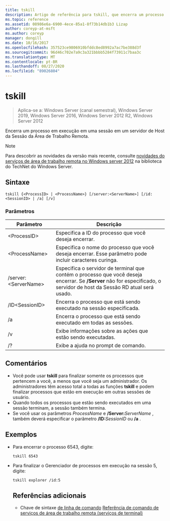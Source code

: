 ```yaml
---
title: tskill
description: Artigo de referência para tskill, que encerra um processo em execução em uma sessão em um servidor de Host da Sessão da Área de Trabalho Remota.
ms.topic: reference
ms.assetid: 08986e6a-6900-4ece-85a1-8f73b14db1b3 Lizap
author: coreyp-at-msft
ms.author: coreyp
manager: dongill
ms.date: 10/16/2017
ms.openlocfilehash: 357523ce9806910bfddc8ed8992a7ac7be388d3f
ms.sourcegitcommit: 96d46c702e7a9c3a321bbbb5284f73911c7baa3c
ms.translationtype: MT
ms.contentlocale: pt-BR
ms.lasthandoff: 08/27/2020
ms.locfileid: "89026804"
---
```

# <a name="tskill"></a>tskill

> Aplica-se a: Windows Server (canal semestral), Windows Server 2019, Windows Server 2016, Windows Server 2012 R2, Windows Server 2012

Encerra um processo em execução em uma sessão em um servidor de Host da Sessão da Área de Trabalho Remota.


> [!NOTE]
> Para descobrir as novidades da versão mais recente, consulte [novidades do serviços de área de trabalho remota no Windows server 2012](/previous-versions/orphan-topics/ws.11/hh831527(v=ws.11)) na biblioteca do TechNet do Windows Server.

## <a name="syntax"></a>Sintaxe
```
tskill {<ProcessID> | <ProcessName>} [/server:<ServerName>] [/id:<SessionID> | /a] [/v]
```

### <a name="parameters"></a>Parâmetros

|Parâmetro|Descrição|
|-------|--------|
|\<ProcessID>|Especifica a ID do processo que você deseja encerrar.|
|\<ProcessName>|Especifica o nome do processo que você deseja encerrar. Esse parâmetro pode incluir caracteres curinga.|
|/server:\<ServerName>|Especifica o servidor de terminal que contém o processo que você deseja encerrar. Se **/Server** não for especificado, o servidor de host da Sessão RD atual será usado.|
|/ID\<SessionID>|Encerra o processo que está sendo executado na sessão especificada.|
|/a|Encerra o processo que está sendo executado em todas as sessões.|
|/v|Exibe informações sobre as ações que estão sendo executadas.|
|/?|Exibe a ajuda no prompt de comando.|

## <a name="remarks"></a>Comentários
- Você pode usar **tskill** para finalizar somente os processos que pertencem a você, a menos que você seja um administrador. Os administradores têm acesso total a todas as funções **tskill** e podem finalizar processos que estão em execução em outras sessões de usuário.
- Quando todos os processos que estão sendo executados em uma sessão terminam, a sessão também termina.
- Se você usar os parâmetros *ProcessName* e **/Server:**<em>ServerName</em> , também deverá especificar o parâmetro **/ID:**<em>SessionID</em> ou **/a** .

## <a name="examples"></a>Exemplos
- Para encerrar o processo 6543, digite:
  ```
  tskill 6543
  ```
- Para finalizar o Gerenciador de processos em execução na sessão 5, digite:
  ```
  tskill explorer /id:5
  ```
  ## <a name="additional-references"></a>Referências adicionais
  - Chave de sintaxe [de linha de comando](command-line-syntax-key.md) 
   [Referência de comando de serviços de área de trabalho remota (serviços de terminal)](remote-desktop-services-terminal-services-command-reference.md)
